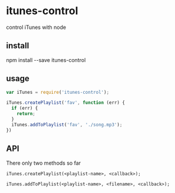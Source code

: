 # itunes-control
control iTunes with node

## install
  
  npm install --save itunes-control
  
## usage

```js
var iTunes = require('itunes-control');

iTunes.createPlaylist('fav', function (err) {
  if (err) {
    return;
  }
  iTunes.addToPlaylist('fav', './song.mp3');
})
```


## API

There only two methods so far

`iTunes.createPlaylist(<playlist-name>, <callback>);`

`iTunes.addToPlaylist(<playlist-name>, <filename>, <callback>);`
